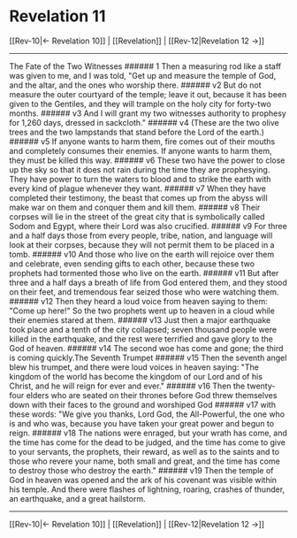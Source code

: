 # Revelation 11

[[Rev-10|← Revelation 10]] | [[Revelation]] | [[Rev-12|Revelation 12 →]]
***

The Fate of the Two Witnesses ###### 1 Then a measuring rod like a staff was given to me, and I was told, "Get up and measure the temple of God, and the altar, and the ones who worship there. ###### v2 But do not measure the outer courtyard of the temple; leave it out, because it has been given to the Gentiles, and they will trample on the holy city for forty-two months. ###### v3 And I will grant my two witnesses authority to prophesy for 1,260 days, dressed in sackcloth." ###### v4 (These are the two olive trees and the two lampstands that stand before the Lord of the earth.) ###### v5 If anyone wants to harm them, fire comes out of their mouths and completely consumes their enemies. If anyone wants to harm them, they must be killed this way. ###### v6 These two have the power to close up the sky so that it does not rain during the time they are prophesying. They have power to turn the waters to blood and to strike the earth with every kind of plague whenever they want. ###### v7 When they have completed their testimony, the beast that comes up from the abyss will make war on them and conquer them and kill them. ###### v8 Their corpses will lie in the street of the great city that is symbolically called Sodom and Egypt, where their Lord was also crucified. ###### v9 For three and a half days those from every people, tribe, nation, and language will look at their corpses, because they will not permit them to be placed in a tomb. ###### v10 And those who live on the earth will rejoice over them and celebrate, even sending gifts to each other, because these two prophets had tormented those who live on the earth. ###### v11 But after three and a half days a breath of life from God entered them, and they stood on their feet, and tremendous fear seized those who were watching them. ###### v12 Then they heard a loud voice from heaven saying to them: "Come up here!" So the two prophets went up to heaven in a cloud while their enemies stared at them. ###### v13 Just then a major earthquake took place and a tenth of the city collapsed; seven thousand people were killed in the earthquake, and the rest were terrified and gave glory to the God of heaven. ###### v14 The second woe has come and gone; the third is coming quickly.The Seventh Trumpet ###### v15 Then the seventh angel blew his trumpet, and there were loud voices in heaven saying: "The kingdom of the world has become the kingdom of our Lord and of his Christ, and he will reign for ever and ever." ###### v16 Then the twenty-four elders who are seated on their thrones before God threw themselves down with their faces to the ground and worshiped God ###### v17 with these words: "We give you thanks, Lord God, the All-Powerful, the one who is and who was, because you have taken your great power and begun to reign. ###### v18 The nations were enraged, but your wrath has come, and the time has come for the dead to be judged, and the time has come to give to your servants, the prophets, their reward, as well as to the saints and to those who revere your name, both small and great, and the time has come to destroy those who destroy the earth." ###### v19 Then the temple of God in heaven was opened and the ark of his covenant was visible within his temple. And there were flashes of lightning, roaring, crashes of thunder, an earthquake, and a great hailstorm.

***
[[Rev-10|← Revelation 10]] | [[Revelation]] | [[Rev-12|Revelation 12 →]]
